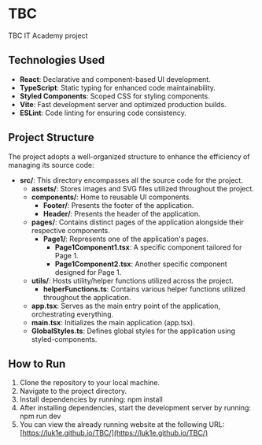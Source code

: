 # TBC
TBC IT Academy project

## Technologies Used

- **React**: Declarative and component-based UI development.
- **TypeScript**: Static typing for enhanced code maintainability.
- **Styled Components**: Scoped CSS for styling components.
- **Vite**: Fast development server and optimized production builds.
- **ESLint**: Code linting for ensuring code consistency.

## Project Structure

The project adopts a well-organized structure to enhance the efficiency of managing its source code:

- **src/**: This directory encompasses all the source code for the project.
  - **assets/**: Stores images and SVG files utilized throughout the project.
  - **components/**: Home to reusable UI components.
    - **Footer/**: Presents the footer of the application.
    - **Header/**: Presents the header of the application.
  - **pages/**: Contains distinct pages of the application alongside their respective components.
    - **Page1/**: Represents one of the application's pages.
      - **Page1Component1.tsx**: A specific component tailored for Page 1.
      - **Page1Component2.tsx**: Another specific component designed for Page 1.
  - **utils/**: Hosts utility/helper functions utilized across the project.
    - **helperFunctions.ts**: Contains various helper functions utilized throughout the application.
  - **app.tsx**: Serves as the main entry point of the application, orchestrating everything.
  - **main.tsx**: Initializes the main application (app.tsx).
  - **GlobalStyles.ts**: Defines global styles for the application using styled-components.


## How to Run

1. Clone the repository to your local machine.
2. Navigate to the project directory.
3. Install dependencies by running:
npm install
4. After installing dependencies, start the development server by running:
npm run dev
5. You can view the already running website at the following URL: [https://luk1e.github.io/TBC/](https://luk1e.github.io/TBC/)


